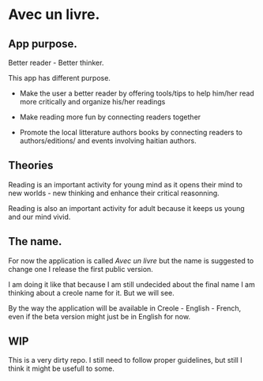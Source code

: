 # Avec un livre.

## App purpose.

Better reader - Better thinker.

This app has different purpose.

- Make the user a better reader by offering tools/tips to help him/her read more critically and organize his/her readings

- Make reading more fun by connecting readers together

- Promote the local litterature authors books by connecting readers to authors/editions/ and events involving haitian authors.

## Theories

Reading is an important activity for young mind as it opens their mind to new worlds - new thinking and enhance their critical reasonning.

Reading is also an important activity for adult because it keeps us young and our mind vivid.

## The name.

For now the application is called _Avec un livre_ but the name is suggested to change one I release the first public version.

I am doing it like that because I am still undecided about the final name I am thinking about a creole name for it. But we will see.

By the way the application will be available in Creole - English - French, even if the beta version might just be in English for now.

## WIP

This is a very dirty repo. I still need to follow proper guidelines,
but still I think it might be usefull to some.

